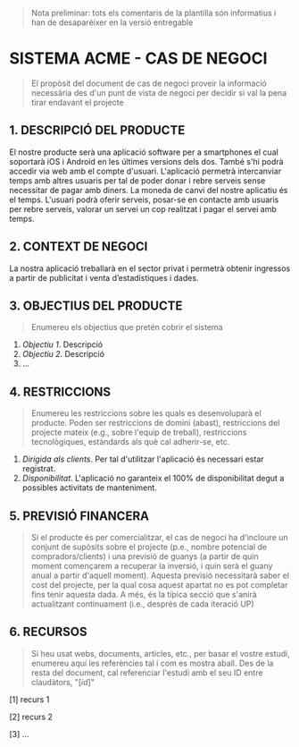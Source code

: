 ﻿> Nota preliminar: tots els comentaris de la plantilla són informatius i han de desaparéixer en la versió entregable

# SISTEMA ACME - CAS DE NEGOCI #

> El propòsit del document de cas de negoci proveir la informació necessària des d'un punt de vista de negoci per decidir si val la pena tirar endavant el projecte


## 1. DESCRIPCIÓ DEL PRODUCTE ##

El nostre producte serà una aplicació software per a smartphones el cual soportarà iOS i Android en les últimes versions dels dos. També s'hi podrà accedir via web amb el compte d'usuari.
L'aplicació permetrà intercanviar temps amb altres usuaris per tal de poder donar i rebre serveis sense necessitar de pagar amb diners. La moneda de canvi del nostre aplicatiu és el temps.
L'usuari podrà oferir serveis, posar-se en contacte amb usuaris per rebre serveis, valorar un servei un cop realitzat i pagar el servei amb temps.

## 2. CONTEXT DE NEGOCI ##

La nostra aplicació treballarà en el sector privat i permetrà obtenir ingressos a partir de publicitat i venta d’estadístiques i dades.

## 3. OBJECTIUS DEL PRODUCTE ##

> Enumereu els objectius que pretén cobrir el sistema

1. *Objectiu 1*. Descripció
2. *Objectiu 2*. Descripció 
3. ...

## 4. RESTRICCIONS ##

> Enumereu les restriccions sobre les quals es desenvoluparà el producte. Poden ser restriccions de domini (abast), restriccions del projecte mateix (e.g., sobre l'equip de treball), restriccions tecnològiques, estàndards als què cal adherir-se, etc.

1. *Dirigida als clients*. Per tal d'utilitzar l'aplicació és necessari estar registrat.  
2. *Disponibilitat*. L'aplicació no garanteix el 100% de disponibilitat degut a possibles activitats de manteniment.

## 5. PREVISIÓ FINANCERA ##

> Si el producte és per comercialitzar, el cas de negoci ha d'incloure un conjunt de supòsits sobre el projecte (p.e., nombre potencial de compradors/clients) i una previsió de guanys (a partir de quin moment començarem a recuperar la inversió, i quin serà el guany anual a partir d'aquell moment). Aquesta previsió necessitarà saber el cost del projecte, per la qual cosa aquest apartat no es pot completar fins tenir aquesta dada. A més, és la típica secció que s'anirà actualitzant contínuament (i.e., després de cada iteració UP)

## 6. RECURSOS ##

> Si heu usat webs, documents, articles, etc., per basar el vostre estudi, enumereu aquí les referències tal i com es mostra aball. Des de la resta del document, cal referenciar l'estudi amb el seu ID entre claudàtors, "[*id*]"

[1] recurs 1

[2] recurs 2

[3] ...
